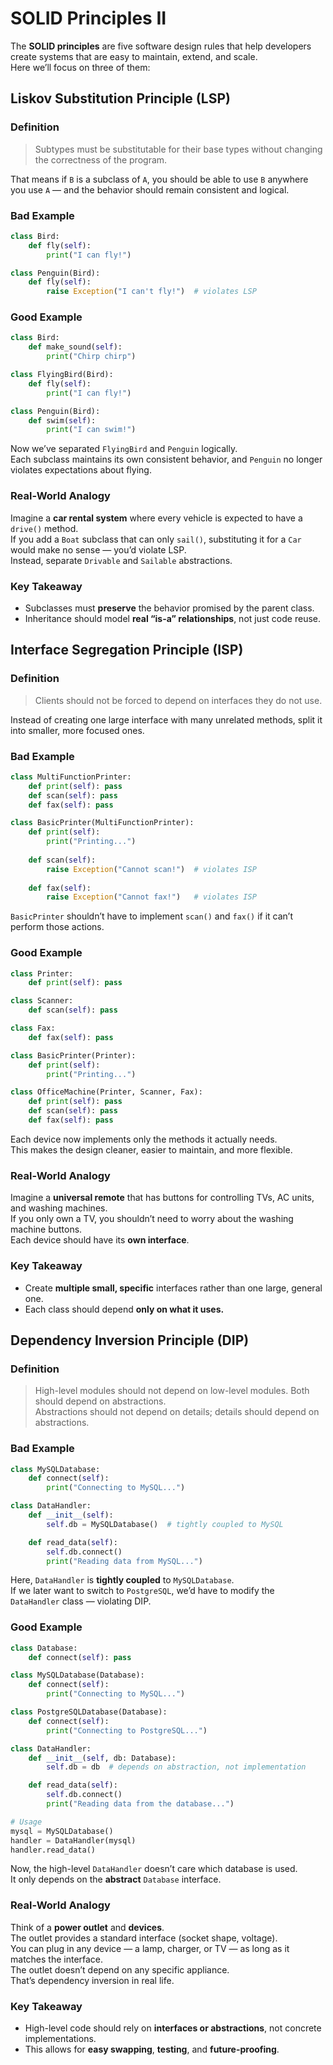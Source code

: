 # SOLID Principles II
The **SOLID principles** are five software design rules that help developers create systems that are easy to maintain, extend, and scale.  
Here we’ll focus on three of them:

## Liskov Substitution Principle (LSP)

### Definition
> Subtypes must be substitutable for their base types without changing the correctness of the program.

That means if `B` is a subclass of `A`, you should be able to use `B` anywhere you use `A` — and the behavior should remain consistent and logical.

### Bad Example
~~~python
class Bird:
    def fly(self):
        print("I can fly!")

class Penguin(Bird):
    def fly(self):
        raise Exception("I can't fly!")  # violates LSP
~~~

### Good Example
~~~python
class Bird:
    def make_sound(self):
        print("Chirp chirp")

class FlyingBird(Bird):
    def fly(self):
        print("I can fly!")

class Penguin(Bird):
    def swim(self):
        print("I can swim!")
~~~
Now we’ve separated `FlyingBird` and `Penguin` logically.  
Each subclass maintains its own consistent behavior, and `Penguin` no longer violates expectations about flying.

### Real-World Analogy
Imagine a **car rental system** where every vehicle is expected to have a `drive()` method.  
If you add a `Boat` subclass that can only `sail()`, substituting it for a `Car` would make no sense — you’d violate LSP.  
Instead, separate `Drivable` and `Sailable` abstractions.

### Key Takeaway
-   Subclasses must **preserve** the behavior promised by the parent class.
-   Inheritance should model **real “is-a” relationships**, not just code reuse.

## Interface Segregation Principle (ISP)

### Definition
> Clients should not be forced to depend on interfaces they do not use.

Instead of creating one large interface with many unrelated methods, split it into smaller, more focused ones.

### Bad Example
~~~python
class MultiFunctionPrinter:
    def print(self): pass
    def scan(self): pass
    def fax(self): pass

class BasicPrinter(MultiFunctionPrinter):
    def print(self):
        print("Printing...")
    
    def scan(self):
        raise Exception("Cannot scan!")  # violates ISP
    
    def fax(self):
        raise Exception("Cannot fax!")   # violates ISP
~~~

`BasicPrinter` shouldn’t have to implement `scan()` and `fax()` if it can’t perform those actions.

### Good Example
~~~python
class Printer:
    def print(self): pass

class Scanner:
    def scan(self): pass

class Fax:
    def fax(self): pass

class BasicPrinter(Printer):
    def print(self):
        print("Printing...")

class OfficeMachine(Printer, Scanner, Fax):
    def print(self): pass
    def scan(self): pass
    def fax(self): pass
~~~
Each device now implements only the methods it actually needs.  
This makes the design cleaner, easier to maintain, and more flexible.

### Real-World Analogy
Imagine a **universal remote** that has buttons for controlling TVs, AC units, and washing machines.  
If you only own a TV, you shouldn’t need to worry about the washing machine buttons.  
Each device should have its **own interface**.

### Key Takeaway
-   Create **multiple small, specific** interfaces rather than one large, general one.
-   Each class should depend **only on what it uses.**

## Dependency Inversion Principle (DIP)

### Definition
> High-level modules should not depend on low-level modules. Both should depend on abstractions.  
Abstractions should not depend on details; details should depend on abstractions.

### Bad Example
~~~python
class MySQLDatabase:
    def connect(self):
        print("Connecting to MySQL...")

class DataHandler:
    def __init__(self):
        self.db = MySQLDatabase()  # tightly coupled to MySQL

    def read_data(self):
        self.db.connect()
        print("Reading data from MySQL...")
~~~
Here, `DataHandler` is **tightly coupled** to `MySQLDatabase`.  
If we later want to switch to `PostgreSQL`, we’d have to modify the `DataHandler` class — violating DIP.

### Good Example
~~~python
class Database:
    def connect(self): pass

class MySQLDatabase(Database):
    def connect(self):
        print("Connecting to MySQL...")

class PostgreSQLDatabase(Database):
    def connect(self):
        print("Connecting to PostgreSQL...")

class DataHandler:
    def __init__(self, db: Database):
        self.db = db  # depends on abstraction, not implementation

    def read_data(self):
        self.db.connect()
        print("Reading data from the database...")

# Usage
mysql = MySQLDatabase()
handler = DataHandler(mysql)
handler.read_data()
~~~
Now, the high-level `DataHandler` doesn’t care which database is used.  
It only depends on the **abstract** `Database` interface.

### Real-World Analogy
Think of a **power outlet** and **devices**.  
The outlet provides a standard interface (socket shape, voltage).  
You can plug in any device — a lamp, charger, or TV — as long as it matches the interface.  
The outlet doesn’t depend on any specific appliance.  
That’s dependency inversion in real life.

### Key Takeaway
-   High-level code should rely on **interfaces or abstractions**, not concrete implementations.
-   This allows for **easy swapping**, **testing**, and **future-proofing**.
